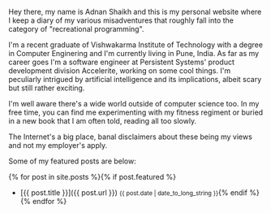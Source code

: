 Hey there, my name is Adnan Shaikh and this is my personal website where I keep
a diary of my various misadventures that roughly fall into the category of
"recreational programming".  

I'm a recent graduate of Vishwakarma Institute of Technology with a degree in
Computer Enginering and I'm currently living in Pune, India. As far as my career
goes I'm a software engineer at Persistent Systems' product development division
Accelerite, working on some cool things. I'm peculiarly intrigued by artificial
intelligence and its implications, albeit scary but still rather exciting.  

I'm well aware there's a wide world outside of computer science too. In my free
time, you can find me experimenting with my fitness regiment or buried in a new
book that I am often told, reading all too slowly.  

The Internet's a big place, banal disclaimers about these being my views and
not my employer's apply.

Some of my featured posts are below:

{% for post in site.posts %}{% if post.featured %}
- [{{ post.title }}]({{ post.url }}) <small>{{ post.date | date_to_long_string }}</small>{% endif %} {% endfor %}
